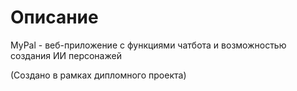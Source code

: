 # Описание

MyPal - веб-приложение с функциями чатбота и возможностью создания ИИ персонажей

(Создано в рамках дипломного проекта)    
